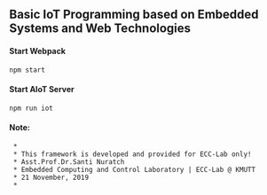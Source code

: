 ## Basic IoT Programming based on Embedded Systems and Web Technologies

#### Start Webpack
```
npm start
```

#### Start AIoT Server
```
npm run iot
```



#### Note:
```
 *
 * This framework is developed and provided for ECC-Lab only!
 * Asst.Prof.Dr.Santi Nuratch
 * Embedded Computing and Control Laboratory | ECC-Lab @ KMUTT
 * 21 November, 2019
 *
 ```

